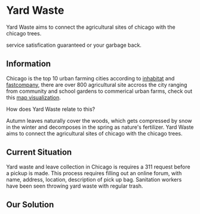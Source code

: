 # Yard Waste

Yard Waste aims to connect the agricultural sites of chicago with the chicago trees.

service satisfication guaranteed or your garbage back.

## Information

Chicago is the top 10 urban farming cities according to [inhabitat](https://inhabitat.com/top-10-cities-in-the-us-for-urban-farming/) and [fastcompany](https://www.fastcompany.com/3059721/why-chicago-is-becoming-the-countrys-urban-farming-capital), there are over 800 agricultural site accross the city ranging from community and school gardens to commerical urban farms, check out this [map visualization](http://cuamp.org/#/searchGardens?community=-1&ward=-1&boardDistrict=-1&municipality=-1).

How does Yard Waste relate to this?

Autumn leaves naturally cover the woods, which gets compressed by snow in the winter and decomposes in the spring as nature's fertilizer. 
Yard Waste aims to connect the agricultural sites of chicago with the chicago trees.

## Current Situation

Yard waste and leave collection in Chicago is requires a 311 request before a pickup is made.
This process requires filling out an online forum, with name, address, location, description of pick up bag.
Sanitation workers have been seen throwing yard waste with regular trash.

## Our Solution


